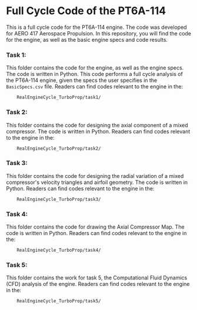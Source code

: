 # Full Cycle Code of the PT6A-114

This is a full cycle code for the PT6A-114 engine. The code was developed for AERO 417 Aerospace Propulsion. In this repository, you will find the code for the engine, as well as the basic engine specs and code results. 


### Task 1:
This folder contains the code for the engine, as well as the engine specs. The code is written in Python. This code performs a full cycle analysis of the PT6A-114 engine, given the specs the user specifies in the `BasicSpecs.csv` file. Readers can find codes relevant to the engine in the:

        RealEngineCycle_TurboProp/task1/

### Task 2:
This folder contains the code for designing the axial component of a mixed compressor. The code is written in Python. Readers can find codes relevant to the engine in the:

        RealEngineCycle_TurboProp/task2/

### Task 3:
This folder contains the code for designing the radial variation of a mixed compressor's velocity triangles and airfoil geometry. The code is written in Python. Readers can find codes relevant to the engine in the:

        RealEngineCycle_TurboProp/task3/

### Task 4:
This folder contains the code for drawing the Axial Compressor Map. The code is written in Python. Readers can find codes relevant to the engine in the:

        RealEngineCycle_TurboProp/task4/

### Task 5:

This folder contains the work for task 5, the Computational Fluid Dynamics (CFD) analysis of the engine. Readers can find codes relevant to the engine in the:

        RealEngineCycle_TurboProp/task5/